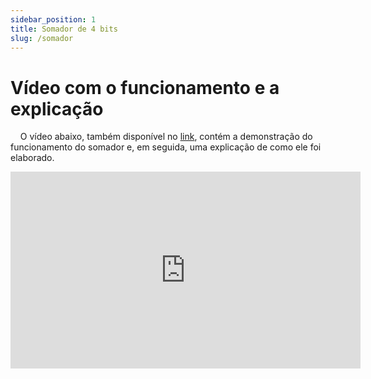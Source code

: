 ```yaml
---
sidebar_position: 1
title: Somador de 4 bits
slug: /somador
---
```



# Vídeo com o funcionamento e a explicação

&nbsp;&nbsp;&nbsp;&nbsp;O vídeo abaixo, também disponível no [link](https://youtu.be/O-pvaGXk9xA), contém a demonstração do funcionamento do somador e, em seguida, uma explicação de como ele foi elaborado.

<iframe width="560" height="315" src="https://youtu.be/O-pvaGXk9xA" 
title="Vídeo do somador" frameborder="0" allowfullscreen></iframe>


